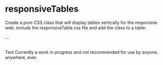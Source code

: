 # responsiveTables
Create a pure CSS class that will display tables vertically for the responsive web.
include the responsiveTable.css file
and add the class to a table:

<table class="responsiveTable">
  ...
</table>

Test
Currently a work in progress and not recommended for use by anyone, anywhere, ever. 



